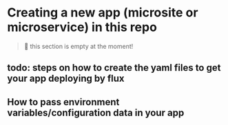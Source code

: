 # Creating a new app (microsite or microservice) in this repo

> :construction: this section is empty at the moment!


## todo: steps on how to create the yaml files to get your app deploying by flux


## How to pass environment variables/configuration data in your app  
